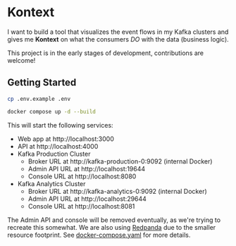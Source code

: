 # Kontext

I want to build a tool that visualizes the event flows in my Kafka clusters and gives me **Kontext** on what the consumers *DO* with the data (business logic). 

This project is in the early stages of development, contributions are welcome!


## Getting Started

```bash
cp .env.example .env

docker compose up -d --build
```

This will start the following services:
- Web app at http://localhost:3000
- API at http://localhost:4000
- Kafka Production Cluster 
    - Broker URL at http://kafka-production-0:9092 (internal Docker)
    - Admin API URL at http://localhost:19644 
    - Console URL at http://localhost:8080
- Kafka Analytics Cluster 
    - Broker URL at http://kafka-analytics-0:9092 (internal Docker)
    - Admin API URL at http://localhost:29644
    - Console URL at http://localhost:8081

The Admin API and console will be removed eventually, as we're trying to recreate this somewhat. We are also using [Redpanda]("https://redpanda.com/") due to the smaller resource footprint. See [docker-compose.yaml](./docker-compose.yaml) for more details. 

